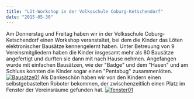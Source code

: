 ```yaml
---
title: "Löt-Workshop in der Volksschule Coburg-Ketschendorf"
date: "2015-05-30"
---
```


Am Donnerstag und Freitag haben wir in der Volksschule Coburg-Ketschendorf einen Workshop veranstaltet, bei dem die Kinder das Löten elektronischer Bausätze kennengelernt haben. Unter Betreuung von 9 Vereinsmitgliedern haben die Kinder insgesamt mehr als 80 Bausätze angefertigt und durften sie dann mit nach Hause nehmen. Angefangen wurde mit einfachen Bausätzen, wie der "Badge" und dem "Hasen" und am Schluss konnten die Kinder sogar einen "Pentabug" zusammenlöten. [![Bausätze01](images/Bausätze01-300x168.jpg)](https://hackzogtum-coburg.de/wp-content/uploads/2015/05/Bausätze01.jpg) Als Dankeschön haben wir von den Kindern einen selbstgebastelten Roboter bekommen, der zwischenzeitlich einen Platz im Fenster der Vereinsräume gefunden hat. [![fenster01](images/fenster01-168x300.jpg)](https://hackzogtum-coburg.de/wp-content/uploads/2015/05/fenster01.jpg)
